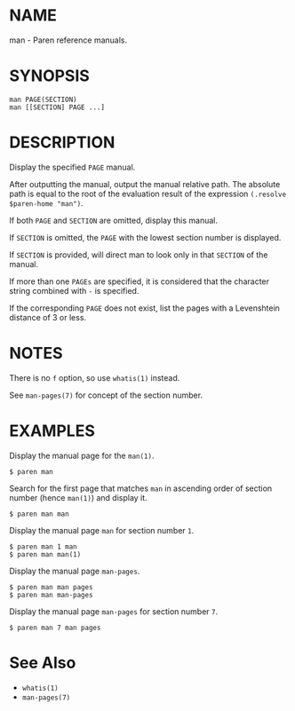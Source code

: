 # NAME
man - Paren reference manuals.

# SYNOPSIS

    man PAGE(SECTION)
    man [[SECTION] PAGE ...]

# DESCRIPTION
Display the specified `PAGE` manual.

After outputting the manual, output the manual relative path. The absolute path is equal to the root of the evaluation result of the expression `(.resolve $paren-home "man")`.

If both `PAGE` and `SECTION` are omitted, display this manual.

If `SECTION` is omitted, the `PAGE` with the lowest section number is displayed.

If `SECTION` is provided, will direct man to look only in that `SECTION` of the manual.

If more than one `PAGEs` are specified, it is considered that the character string combined with `-` is specified.

If the corresponding `PAGE` does not exist, list the pages with a Levenshtein distance of 3 or less.

# NOTES
There is no `f` option, so use `whatis(1)` instead.

See `man-pages(7)` for concept of the section number.

# EXAMPLES
Display the manual page for the `man(1)`.

    $ paren man

Search for the first page that matches `man` in ascending order of section number (hence `man(1)`) and display it.

    $ paren man man

Display the manual page `man` for section number `1`.

    $ paren man 1 man
    $ paren man man(1)

Display the manual page `man-pages`.

    $ paren man man pages
    $ paren man man-pages

Display the manual page `man-pages` for section number `7`.

    $ paren man 7 man pages

# See Also
- `whatis(1)`
- `man-pages(7)`

